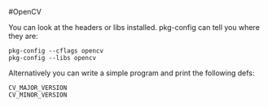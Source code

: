 #OpenCV

You can look at the headers or libs installed. pkg-config can tell you where they are:
````
pkg-config --cflags opencv
pkg-config --libs opencv
````
Alternatively you can write a simple program and print the following defs:
````
CV_MAJOR_VERSION
CV_MINOR_VERSION
````
